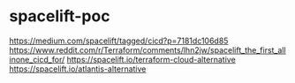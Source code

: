 # spacelift-poc


https://medium.com/spacelift/tagged/cicd?p=7181dc106d85
https://www.reddit.com/r/Terraform/comments/lhn2jw/spacelift_the_first_allinone_cicd_for/
https://spacelift.io/terraform-cloud-alternative
https://spacelift.io/atlantis-alternative
